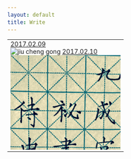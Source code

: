 ```yaml
---
layout: default
title: Write
---
```


<table>
<tr>
<td>
<div style="width:250px;height:250px;overflow: hidden;">
<a href="">2017.02.09</a>
<br/>
<img src="http://imglf1.ph.126.net/ZOSE2xGcKDM6KkdtnDP0HA==/6631880304793726603.jpg" alt="jiu cheng gong" width="250/>
</div>
</td>
<td>
<div style="width:250px;height:250px;overflow:hidden;">
<a href="">2017.02.10</a>
<br/>
<img src="https://raw.githubusercontent.com/here1009/here1009.github.io/master/images/jiuchenggong1.jpg" alt="jiu cheng gong" width="250"/>
</div>
</td>
</tr>
</table>
